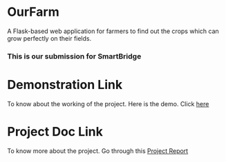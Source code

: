 # OurFarm
A Flask-based web application for farmers to find out the crops which can grow perfectly on their fields.
### This is our submission for SmartBridge

# Demonstration Link
 <p> To know about the working of the project. Here is the demo. Click 
 <a href="https://drive.google.com/file/d/1pEcW7EqaGsOI9v5hAN1b_YZjqqj5Px9X/view?usp=sharing">here</a></p>

# Project Doc Link
 <p>To know more about the project. Go through this <a href="https://drive.google.com/file/d/1sRkiw-OeEd1rTZHVrJ8Wsibsew7GDXc6/view?usp=sharing">Project Report</a></p>
